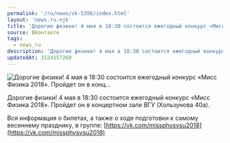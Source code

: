 ```yaml
---
permalink: '/ru/news/vk-5356/index.html'
layout: 'news.ru.njk'
title: 'Дорогие физики! 4 мая в 18:30 состоится ежегодный конкурс «Мисс Физика 2018». Пройдет он в конц'
source: ВКонтакте
tags:
  - news_ru
description: 'Дорогие физики! 4 мая в 18:30 состоится ежегодный конкурс «Мисс Физика 2018». Пройдет он в конц…'
updatedAt: 1524157260
---
```

![Дорогие физики! 4 мая в 18:30 состоится ежегодный конкурс «Мисс Физика 2018». Пройдет он в конц…](https://sun9-61.userapi.com/impf/c834301/v834301028/11aaf3/5laF2p-NR7I.jpg?size=764x1080&quality=96&sign=082742cb0e9f61ba30913334bdac9a75&c_uniq_tag=XN7Cj25mKvjtderuUTAbLkGz2SOd9KuWnDX1dVXK6ZU&type=album)

Дорогие физики! 4 мая в 18:30 состоится ежегодный конкурс «Мисс Физика 2018». Пройдет он в концертном зале ВГУ (Хользунова 40а).

Вся информация о билетах, а также о ходе подготовки к самому весеннему празднику, в группе: [https://vk.com/missphysvsu2018](https://vk.com/missphysvsu2018)

